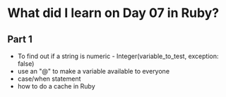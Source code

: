# What did I learn on Day 07 in Ruby?

## Part 1
- To find out if a string is numeric - Integer(variable_to_test, exception: false)
- use an "@" to make a variable available to everyone
- case/when statement
- how to do a cache in Ruby

